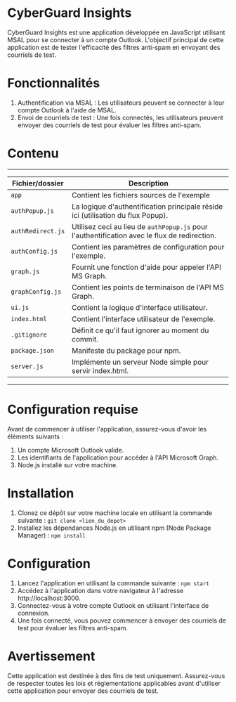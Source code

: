 # CyberGuard Insights

CyberGuard Insights est une application développée en JavaScript utilisant MSAL pour se connecter à un compte Outlook. L'objectif principal de cette application est de tester l'efficacité des filtres anti-spam en envoyant des courriels de test.

# Fonctionnalités

   1. Authentification via MSAL : Les utilisateurs peuvent se connecter à leur compte Outlook à l'aide de MSAL.
   2. Envoi de courriels de test : Une fois connectés, les utilisateurs peuvent envoyer des courriels de test pour évaluer les filtres anti-spam.

# Contenu
------------------------------------------------------------------------------------------------------------------
| Fichier/dossier  | Description                                                                                  |
|-------------------|---------------------------------------------------------------------------------------------|
| `app`             | Contient les fichiers sources de l'exemple                                                  |
| `authPopup.js`    | La logique d'authentification principale réside ici  (utilisation du flux Popup).           |
| `authRedirect.js` | Utilisez ceci au lieu de `authPopup.js` pour l'authentification avec le flux de redirection.|
| `authConfig.js`   | Contient les paramètres de configuration pour l'exemple.                                    |
| `graph.js`        | Fournit une fonction d'aide pour appeler l'API MS Graph.                                    |
| `graphConfig.js`  | Contient les points de terminaison de l'API MS Graph.                                       |
| `ui.js`           | Contient la logique d'interface utilisateur.                                                |
| `index.html`      | Contient l'interface utilisateur de l'exemple.                                              |
| `.gitignore`      | Définit ce qu'il faut ignorer au moment du commit.                                          |
| `package.json`    | Manifeste du package pour npm.                                                              |
| `server.js`       | Implémente un serveur Node simple pour servir index.html.                                   |
------------------------------------------------------------------------------------------------------------------

# Configuration requise

Avant de commencer à utiliser l'application, assurez-vous d'avoir les éléments suivants :

   1. Un compte Microsoft Outlook valide.
   2. Les identifiants de l'application pour accéder à l'API Microsoft Graph.
   3. Node.js installé sur votre machine.

# Installation

1. Clonez ce dépôt sur votre machine locale en utilisant la commande suivante : `git clone <lien_du_depot>`
2. Installez les dépendances Node.js en utilisant npm (Node Package Manager) : `npm install`

# Configuration 

1. Lancez l'application en utilisant la commande suivante : `npm start`
2. Accédez à l'application dans votre navigateur à l'adresse http://localhost:3000.
3. Connectez-vous à votre compte Outlook en utilisant l'interface de connexion.
4. Une fois connecté, vous pouvez commencer à envoyer des courriels de test pour évaluer les filtres anti-spam.

# Avertissement

Cette application est destinée à des fins de test uniquement. Assurez-vous de respecter toutes les lois et réglementations applicables avant d'utiliser cette application pour envoyer des courriels de test.